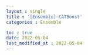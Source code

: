 ```yaml
---
layout : single
title : '[Ensemble] CATBoost'
categories : Ensemble

toc : true
date: 2022-05-04
last_modified_at : 2022-05-04
---
```


